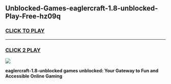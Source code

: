 
## Unblocked-Games-eaglercraft-1.8-unblocked-Play-Free-hz09q
<h3>
<a href="https://premium76.site?title=eaglercraft-1.8-unblocked&ref=10A">CLICK TO PLAY</a></h3>
<hr>

<h3>
<a href="https://premium76.site?title=eaglercraft-1.8-unblocked&ref=10A">CLICK 2 PLAY</a>
  
</h3>

<a href="https://premium76.site?title=eaglercraft-1.8-unblocked&ref=10A"><img src="https://clearcache.store/games.png"></a>


**eaglercraft-1.8-unblocked games unblocked: Your Gateway to Fun and Accessible Online Gaming**
